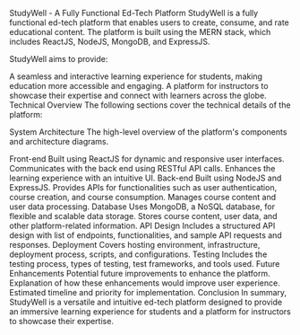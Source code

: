 StudyWell - A Fully Functional Ed-Tech Platform
StudyWell is a fully functional ed-tech platform that enables users to create, consume, and rate educational content. The platform is built using the MERN stack, which includes ReactJS, NodeJS, MongoDB, and ExpressJS.

StudyWell aims to provide:

A seamless and interactive learning experience for students, making education more accessible and engaging.
A platform for instructors to showcase their expertise and connect with learners across the globe.
Technical Overview
The following sections cover the technical details of the platform:

System Architecture
The high-level overview of the platform's components and architecture diagrams.

Front-end
Built using ReactJS for dynamic and responsive user interfaces.
Communicates with the back end using RESTful API calls.
Enhances the learning experience with an intuitive UI.
Back-end
Built using NodeJS and ExpressJS.
Provides APIs for functionalities such as user authentication, course creation, and course consumption.
Manages course content and user data processing.
Database
Uses MongoDB, a NoSQL database, for flexible and scalable data storage.
Stores course content, user data, and other platform-related information.
API Design
Includes a structured API design with list of endpoints, functionalities, and sample API requests and responses.
Deployment
Covers hosting environment, infrastructure, deployment process, scripts, and configurations.
Testing
Includes the testing process, types of testing, test frameworks, and tools used.
Future Enhancements
Potential future improvements to enhance the platform.
Explanation of how these enhancements would improve user experience.
Estimated timeline and priority for implementation.
Conclusion
In summary, StudyWell is a versatile and intuitive ed-tech platform designed to provide an immersive learning experience for students and a platform for instructors to showcase their expertise.
